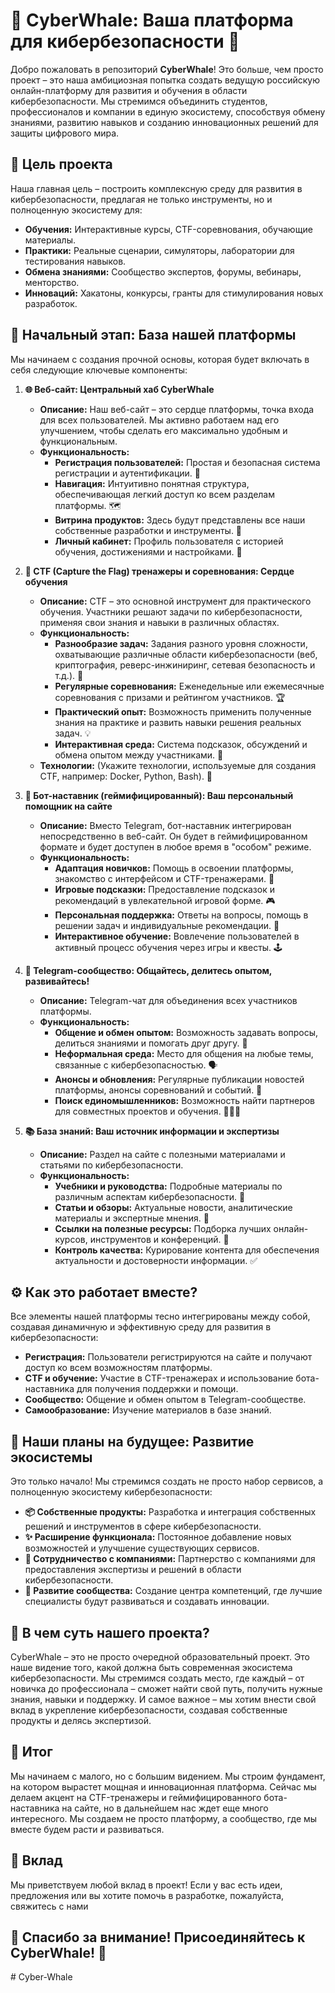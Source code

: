 # 🐳 CyberWhale: Ваша платформа для кибербезопасности 🐳

Добро пожаловать в репозиторий **CyberWhale**!  Это больше, чем просто проект – это наша амбициозная попытка создать ведущую российскую онлайн-платформу для развития и обучения в области кибербезопасности. Мы стремимся объединить студентов, профессионалов и компании в единую экосистему, способствуя обмену знаниями, развитию навыков и созданию инновационных решений для защиты цифрового мира.

## 🎯 Цель проекта

Наша главная цель – построить комплексную среду для развития в кибербезопасности, предлагая не только инструменты, но и полноценную экосистему для:

*   **Обучения:** Интерактивные курсы, CTF-соревнования, обучающие материалы.
*   **Практики:** Реальные сценарии, симуляторы, лаборатории для тестирования навыков.
*   **Обмена знаниями:** Сообщество экспертов, форумы, вебинары, менторство.
*   **Инноваций:** Хакатоны, конкурсы, гранты для стимулирования новых разработок.

## 🚀 Начальный этап: База нашей платформы

Мы начинаем с создания прочной основы, которая будет включать в себя следующие ключевые компоненты:

1.  **🌐 Веб-сайт: Центральный хаб CyberWhale**

    *   **Описание:** Наш веб-сайт – это сердце платформы, точка входа для всех пользователей. Мы активно работаем над его улучшением, чтобы сделать его максимально удобным и функциональным.
    *   **Функциональность:**
        *   **Регистрация пользователей:** Простая и безопасная система регистрации и аутентификации. 🔑
        *   **Навигация:** Интуитивно понятная структура, обеспечивающая легкий доступ ко всем разделам платформы. 🗺️
        *   **Витрина продуктов:** Здесь будут представлены все наши собственные разработки и инструменты. 🎁
        *   **Личный кабинет:** Профиль пользователя с историей обучения, достижениями и настройками. 👤

2.  **🚩 CTF (Capture the Flag) тренажеры и соревнования: Сердце обучения**

    *   **Описание:** CTF – это основной инструмент для практического обучения. Участники решают задачи по кибербезопасности, применяя свои знания и навыки в различных областях.
    *   **Функциональность:**
        *   **Разнообразие задач:** Задания разного уровня сложности, охватывающие различные области кибербезопасности (веб, криптография, реверс-инжиниринг, сетевая безопасность и т.д.). 🧩
        *   **Регулярные соревнования:** Еженедельные или ежемесячные соревнования с призами и рейтингом участников. 🏆
        *   **Практический опыт:** Возможность применить полученные знания на практике и развить навыки решения реальных задач. 💡
        *   **Интерактивная среда:** Система подсказок, обсуждений и обмена опытом между участниками. 💬
    *   **Технологии:** (Укажите технологии, используемые для создания CTF, например: Docker, Python, Bash). 🐳

3.  **🤖 Бот-наставник (геймифицированный): Ваш персональный помощник на сайте**

    *   **Описание:** Вместо Telegram, бот-наставник интегрирован непосредственно в веб-сайт. Он будет в геймифицированном формате и будет доступен в любое время в "особом" режиме.
    *   **Функциональность:**
        *   **Адаптация новичков:** Помощь в освоении платформы, знакомство с интерфейсом и CTF-тренажерами. 🧭
        *   **Игровые подсказки:** Предоставление подсказок и рекомендаций в увлекательной игровой форме. 🎮
        *   **Персональная поддержка:** Ответы на вопросы, помощь в решении задач и индивидуальные рекомендации. 🙋
        *   **Интерактивное обучение:** Вовлечение пользователей в активный процесс обучения через игры и квесты. 🕹️

4.  **💬 Telegram-сообщество: Общайтесь, делитесь опытом, развивайтесь!**

    *   **Описание:** Telegram-чат для объединения всех участников платформы.
    *   **Функциональность:**
        *   **Общение и обмен опытом:** Возможность задавать вопросы, делиться знаниями и помогать друг другу. 🤝
        *   **Неформальная среда:** Место для общения на любые темы, связанные с кибербезопасностью. 🗣️
        *   **Анонсы и обновления:** Регулярные публикации новостей платформы, анонсы соревнований и событий. 📢
        *   **Поиск единомышленников:** Возможность найти партнеров для совместных проектов и обучения. 🧑‍🤝‍🧑

5.  **📚 База знаний: Ваш источник информации и экспертизы**

    *   **Описание:** Раздел на сайте с полезными материалами и статьями по кибербезопасности.
    *   **Функциональность:**
        *   **Учебники и руководства:** Подробные материалы по различным аспектам кибербезопасности. 📖
        *   **Статьи и обзоры:** Актуальные новости, аналитические материалы и экспертные мнения. 📰
        *   **Ссылки на полезные ресурсы:** Подборка лучших онлайн-курсов, инструментов и конференций. 🔗
        *   **Контроль качества:** Курирование контента для обеспечения актуальности и достоверности информации. ✅

## ⚙️ Как это работает вместе?

Все элементы нашей платформы тесно интегрированы между собой, создавая динамичную и эффективную среду для развития в кибербезопасности:

*   **Регистрация:** Пользователи регистрируются на сайте и получают доступ ко всем возможностям платформы.
*   **CTF и обучение:** Участие в CTF-тренажерах и использование бота-наставника для получения поддержки и помощи.
*   **Сообщество:** Общение и обмен опытом в Telegram-сообществе.
*   **Самообразование:** Изучение материалов в базе знаний.

## 🔮 Наши планы на будущее: Развитие экосистемы

Это только начало! Мы стремимся создать не просто набор сервисов, а полноценную экосистему кибербезопасности:

*   **📦 Собственные продукты:** Разработка и интеграция собственных решений и инструментов в сфере кибербезопасности.
*   **✨ Расширение функционала:** Постоянное добавление новых возможностей и улучшение существующих сервисов.
*   **🤝 Сотрудничество с компаниями:** Партнерство с компаниями для предоставления экспертизы и решений в области кибербезопасности.
*   **🌱 Развитие сообщества:** Создание центра компетенций, где лучшие специалисты будут развиваться и создавать инновации.

## 🤔 В чем суть нашего проекта?

CyberWhale – это не просто очередной образовательный проект. Это наше видение того, какой должна быть современная экосистема кибербезопасности. Мы стремимся создать место, где каждый – от новичка до профессионала – сможет найти свой путь, получить нужные знания, навыки и поддержку. И самое важное – мы хотим внести свой вклад в укрепление кибербезопасности, создавая собственные продукты и делясь экспертизой.

## 🏁 Итог

Мы начинаем с малого, но с большим видением. Мы строим фундамент, на котором вырастет мощная и инновационная платформа. Сейчас мы делаем акцент на CTF-тренажеры и геймифицированного бота-наставника на сайте, но в дальнейшем нас ждет еще много интересного. Мы создаем не просто платформу, а сообщество, где мы вместе будем расти и развиваться.

## 🤝 Вклад

Мы приветствуем любой вклад в проект! Если у вас есть идеи, предложения или вы хотите помочь в разработке, пожалуйста, свяжитесь с нами

## 🙏 Спасибо за внимание! Присоединяйтесь к CyberWhale! 🐳
#   C y b e r - W h a l e 
 
 
